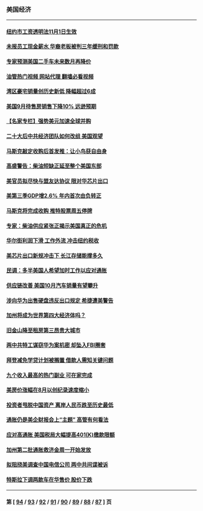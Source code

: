 ### 美国经济
---
#### [纽约市工资透明法11月1日生效](../../pages/ncid1078158/n13855153.md?10300045) 
#### [未报员工现金薪水 华裔老板被判三年缓刑和罚款](../../pages/ncid1078158/n13855143.md?10300045) 
#### [专家预测美国二手车未来数月再降价](../../pages/ncid1078158/n13855166.md?10300045) 
#### [油管热门视频 网站代理 翻墙必看视频](http://132.145.103.77:81/youtube.html?10300045)
#### [湾区豪宅销量创历史新低 降幅超过6成](../../pages/ncid1078158/n13855079.md?10300045) 
#### [美国9月待售房销售下降10% 远逊预期](../../pages/ncid1078158/n13855001.md?10300045) 
#### [【名家专栏】强势美元加速全球并购](../../pages/ncid1078158/n13854793.md?10300045) 
#### [二十大后中共经济团队如何改组 美国观望](../../pages/ncid1078158/n13854967.md?10300045) 
#### [马斯克敲定收购后首发推：让小鸟获自由身](../../pages/ncid1078158/n13854726.md?10300045) 
#### [高盛警告：柴油短缺正延至整个美国东部](../../pages/ncid1078158/n13854641.md?10300045) 
#### [美官员拟尽快与盟友达协议 限对华芯片出口](../../pages/ncid1078158/n13854250.md?10300045) 
#### [美第三季GDP增2.6% 年内首次由负转正](../../pages/ncid1078158/n13854063.md?10300045) 
#### [马斯克将完成收购 推特股票周五停牌](../../pages/ncid1078158/n13853984.md?10300045) 
#### [专家：柴油供应紧张正揭示美国真正的危机](../../pages/ncid1078158/n13853562.md?10300045) 
#### [华尔街利润下滑 工作外流 冲击纽约税收](../../pages/ncid1078158/n13853631.md?10300045) 
#### [美芯片出口新规冲击下 长江存储能撑多久](../../pages/ncid1078158/n13853534.md?10300045) 
#### [民调：多半美国人希望加时工作以应对通胀](../../pages/ncid1078158/n13853477.md?10300045) 
#### [供应链改善 美国10月汽车销量有望攀升](../../pages/ncid1078158/n13853459.md?10300045) 
#### [涉向华为出售硬盘违反出口规定 希捷遭美警告](../../pages/ncid1078158/n13853447.md?10300045) 
#### [加州将成为世界第四大经济体吗？](../../pages/ncid1078158/n13853043.md?10300045) 
#### [旧金山降至租房第三昂贵大城市](../../pages/ncid1078158/n13852975.md?10300045) 
#### [两中共特工谋窃华为案机密 却坠入FBI圈套](../../pages/ncid1078158/n13852895.md?10300045) 
#### [拜登减免学贷计划被搁置 借款人需知关键问题](../../pages/ncid1078158/n13852793.md?10300045) 
#### [九个收入最高的热门副业 可在家完成](../../pages/ncid1078158/n13851097.md?10300045) 
#### [美房价涨幅在8月以创纪录速度缩小](../../pages/ncid1078158/n13852739.md?10300045) 
#### [投资者甩脱中国资产 离岸人民币跌至历史最低](../../pages/ncid1078158/n13852379.md?10300045) 
#### [通胀仍是美企财报会上“主题” 高管有何看法](../../pages/ncid1078158/n13852122.md?10300045) 
#### [应对高通胀 美国税局大幅提高401(K)缴款限额](../../pages/ncid1078158/n13852062.md?10300045) 
#### [加州第二批通胀救济金周一开始发放](../../pages/ncid1078158/n13852113.md?10300045) 
#### [拟阻挠美调查中国电信公司 两中共间谍被诉](../../pages/ncid1078158/n13851990.md?10300045) 
#### [特斯拉下调两款车在华售价 股价下跌](../../pages/ncid1078158/n13851833.md?10300045) 

---
#### 第 [ [94](./94.md?10300045) / [93](./93.md?10300045) / [92](./92.md?10300045) / [91](./91.md?10300045) / [90](./90.md?10300045) / [89](./89.md?10300045) / [88](./88.md?10300045) / [87](./87.md?10300045) ] 页
